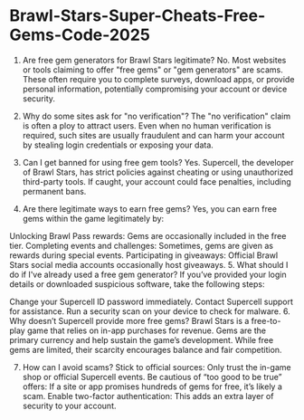 # Brawl-Stars-Super-Cheats-Free-Gems-Code-2025

1. Are free gem generators for Brawl Stars legitimate?
No. Most websites or tools claiming to offer "free gems" or "gem generators" are scams. These often require you to complete surveys, download apps, or provide personal information, potentially compromising your account or device security.

2. Why do some sites ask for "no verification"?
The "no verification" claim is often a ploy to attract users. Even when no human verification is required, such sites are usually fraudulent and can harm your account by stealing login credentials or exposing your data.

3. Can I get banned for using free gem tools?
Yes. Supercell, the developer of Brawl Stars, has strict policies against cheating or using unauthorized third-party tools. If caught, your account could face penalties, including permanent bans.

4. Are there legitimate ways to earn free gems?
Yes, you can earn free gems within the game legitimately by:

Unlocking Brawl Pass rewards: Gems are occasionally included in the free tier.
Completing events and challenges: Sometimes, gems are given as rewards during special events.
Participating in giveaways: Official Brawl Stars social media accounts occasionally host giveaways.
5. What should I do if I've already used a free gem generator?
If you’ve provided your login details or downloaded suspicious software, take the following steps:

Change your Supercell ID password immediately.
Contact Supercell support for assistance.
Run a security scan on your device to check for malware.
6. Why doesn’t Supercell provide more free gems?
Brawl Stars is a free-to-play game that relies on in-app purchases for revenue. Gems are the primary currency and help sustain the game’s development. While free gems are limited, their scarcity encourages balance and fair competition.

7. How can I avoid scams?
Stick to official sources: Only trust the in-game shop or official Supercell events.
Be cautious of “too good to be true” offers: If a site or app promises hundreds of gems for free, it’s likely a scam.
Enable two-factor authentication: This adds an extra layer of security to your account.
